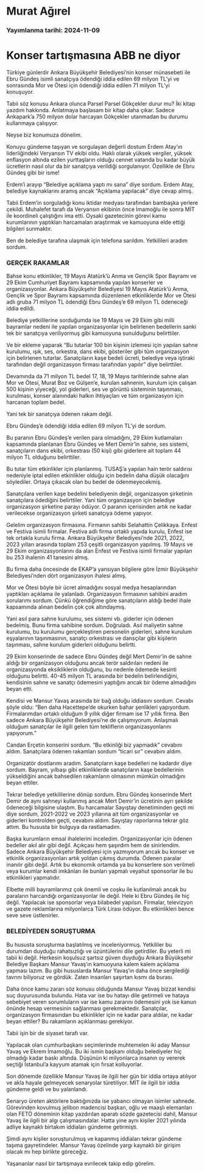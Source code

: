 # Murat Ağırel

### Yayımlanma tarihi: 2024-11-09

# Konser tartışmasına ABB ne diyor

Türkiye günlerdir Ankara Büyükşehir Belediyesi’nin konser münasebeti ile Ebru Gündeş isimli sanatçıya ödendiği iddia edilen 69 milyon TL’yi ve sonrasında Mor ve Ötesi için ödendiği iddia edilen 71 milyon TL’yi konuşuyor.

Tabii söz konusu Ankara olunca Parsel Parsel Gökçekler durur mu? İki kitap yazdım hakkında. Anlatmaya başlasam bir kitap daha çıkar. Sadece Ankapark’a 750 milyon dolar harcayan Gökçekler utanmadan bu durumu kullanmaya çalışıyor.

Neyse biz konumuza dönelim.

Konuyu gündeme taşıyan ve sorgulayan değerli dostum Erdem Atay’ın liderliğindeki Veryansın TV ekibi oldu. Haklı olarak yüksek vergiler, yüksek enflasyon altında ezilen yurttaşların olduğu cennet vatanda bu kadar büyük ücretlerin nasıl olur da bir sanatçıya verildiği sorgulanıyor. Özellikle de Ebru Gündeş gibi bir isme!

Erdem’i arayıp “Belediye açıklama yaptı mı sana” diye sordum. Erdem Atay, belediye kaynaklarını aramış ancak “Açıklama yapılacak” diye cevap almış.

Tabii Erdem’in sorguladığı konu iktidar medyası tarafından bambaşka yerlere çekildi. Muhalefet tarafı da Veryansın ekibinin önce İmamoğlu ile sonra MİT ile koordineli çalıştığını ima etti. Oysaki gazetecinin görevi kamu kurumlarının yaptıkları harcamaları araştırmak ve kamuoyuna elde ettiği bilgileri sunmaktır.

Ben de belediye tarafına ulaşmak için telefona sarıldım. Yetkilileri aradım sordum.


### GERÇEK RAKAMLAR

Bahse konu etkinlikler, 19 Mayıs Atatürk’ü Anma ve Gençlik Spor Bayramı ve 29 Ekim Cumhuriyet Bayramı kapsamında yapılan konserler ve organizasyonlar. Ankara Büyükşehir Belediyesi 19 Mayıs Atatürk’ü Anma, Gençlik ve Spor Bayramı kapsamında düzenlenen etkinliklerde Mor ve Ötesi adlı gruba 71 milyon TL ödendiği Ebru Gündeş’e 69 milyon TL ödeneceği iddia edildi.

Belediye yetkililerine sorduğumda ise 19 Mayıs ve 29 Ekim gibi milli bayramlar nedeni ile yapılan organizasyonlar için belirlenen bedellerin sanki tek bir sanatçıya veriliyormuş gibi kamuoyuna sunulduğunu belirttiler.

Ve bir ekleme yaparak “Bu tutarlar 100 bin kişinin izlemesi için yapılan sahne kurulumu, ışık, ses, orkestra, dans ekibi, gösteriler gibi tüm organizasyon için belirlenen tutarlar. Sanatçıların kaşe bedeli ücreti, belediye veya iştiraki tarafından değil organizasyon firması tarafından yapılır” diye belirttiler.

Devamında da 71 milyon TL bedel 17, 18, 19 Mayıs tarihlerinde sahne alan Mor ve Ötesi, Murat Boz ve Gülşen’e, kurulan sahnenin, kurulum için çalışan 500 kişinin yiyeceği, yol giderleri, ses ve görüntü sisteminin taşınması, kurulması, konser alanındaki halkın ihtiyaçları ve tüm organizasyon için harcanan toplam bedel.

Yani tek bir sanatçıya ödenen rakam değil.

Ebru Gündeş’e ödendiği iddia edilen 69 milyon TL’yi de sordum.

Bu paranın Ebru Gündeş’e verilen para olmadığını, 29 Ekim kutlamaları kapsamında planlanan Ebru Gündeş ve Mert Demir’in sahne, ses sistemi, sanatçıların dans ekibi, orkestrası (50 kişi) gibi giderlere ait toplam 44 milyon TL olduğunu belirttiler.

Bu tutar tüm etkinlikler için planlanmış. TUSAŞ’a yapılan hain terör saldırısı nedeniyle iptal edilen etkinlikler olduğu için bedelin daha düşük olacağını söylediler. Ortaya çıkacak olan bu bedel de ödenmeyecekmiş.

Sanatçılara verilen kaşe bedelini belediyenin değil, organizasyon şirketinin sanatçılara ödediğini belirttiler. Yani tüm organizasyon için belediye organizasyon şirketine parayı ödüyor. O paranın içerisinden artık ne kadar verilecekse organizasyon şirketi sanatçıya ödeme yapıyor.

Gelelim organizasyon firmasına. Firmanın sahibi Selahattin Çelikkaya. Enfest ve Festiva isimli firmalar. Festiva adlı firma ortaklı yapıda kurulu, Enfest ise tek ortakla kurulu firma. Ankara Büyükşehir Belediyesi’nde 2021, 2022, 2023 yılları arasında toplam 253 çeşitli organizasyon yapılmış. 19 Mayıs ve 29 Ekim organizasyonlarını da alan Enfest ve Festiva isimli firmalar yapılan bu 253 ihalenin 41 tanesini almış.

Bu firma daha öncesinde de EKAP’a yansıyan bilgilere göre İzmir Büyükşehir Belediyesi’nden dört organizasyon ihalesi almış.

Mor ve Ötesi böyle bir ücret almadığını sosyal medya hesaplarından yaptıkları açıklama ile yalanladı. Organizasyon firmasının sahibini aradım sorularımı sordum. Çünkü öğrendiğime göre sanatçıların aldığı bedel ihale kapsamında alınan bedelin çok çok altındaymış.

Yani asıl para sahne kurulumu, ses sistemi vb. giderler için ödenen bedelmiş. Bunu firma sahibine sordum. Doğruladı. Asıl maliyetin sahne kurulumu, bu kurulumu gerçekleştiren personelin giderleri, sahne kurulum eşyalarının taşınmasının, sanatçı orkestrası ve dansçılar gibi kişilerin taşınması, sahne kurulum giderleri olduğunu belirtti.

29 Ekim konserinde de sadece Ebru Gündeş değil Mert Demir’in de sahne aldığı bir organizasyon olduğunu ancak terör saldırıları nedeni ile organizasyonda eksikliklerin olduğunu, bu nedenle ödemede kesinti olduğunu belirtti. 40-45 milyon TL arasında bir bedelin belirlendiğini, kendisinin sahne ve sanatçı ödemesini yaptığını ancak bir ödeme almadığını beyan etti.



Kendisi ve Mansur Yavaş arasında bir bağ olduğu iddiasını sordum. Cevabı şöyle oldu: “Ben daha Hacettepe’de okurken bahar şenlikleri yapıyordum. Firmalarımdan ortaklı olduğum 9 yıllık diğer firmam ise 17 yıllık firma. Ben sadece Ankara Büyükşehir Belediyesi’ne de çalışmıyorum. Anlaşmalı olduğum sanatçılar ile ilgili gelen tüm tekliflerin organizasyonlarını yapıyorum.”

Candan Erçetin konserini sordum. “Bu etkinliği biz yapmadık” cevabını aldım. Sanatçılara ödenen rakamları sordum “ticari sır” cevabını aldım.

Organizatör dostlarımı aradım. Sanatçıların kaşe bedelleri ne kadardır diye sordum. Bayram, yılbaşı gibi etkinliklerde sanatçıların kaşe bedellerinin yükseldiğini ancak bahsedilen rakamların olmasının mümkün olmadığını beyan ettiler.

Tekrar belediye yetkililerine dönüp sordum. Ebru Gündeş konserinde Mert Demir de aynı sahneyi kullanmış ancak Mert Demir’in ücretinin ayrı şekilde ödeneceği bilgisine ulaştım. Bu harcamalar Sayıştay denetiminden geçti mi diye sordum, 2021-2022 ve 2023 yıllarına ait tüm organizasyonlar ve giderleri kontrolden geçti, cevabını aldım. Sayıştay raporlarına tekrar göz attım. Bu hususta bir bulguya da rastlamadım.

Başka kurumların emsal ihalelerini inceledim. Organizasyonlar için ödenen bedeller akıl alır gibi değil. Açıkçası hem şaşırdım hem de sinirlendim. Sadece Ankara Büyükşehir Belediyesi için yazmıyorum ancak bu konser ve etkinlik organizasyonları artık yoldan çıkmış durumda. Ödenen paralar inanılır gibi değil. Artık bu ekonomik ortamda ya bu konserlere son verilmeli veya kurumlar kendi imkânları ile bunları yapmalı veyahut sponsorlar ile bu etkinlikleri yapmalıdır.

Elbette milli bayramlarımız çok önemli ve coşku ile kutlanılmalı ancak bu paraların harcandığı organizasyonlar ile değil. Hele ki Ebru Gündeş ile hiç değil. Yapılacak ise sponsorlar veya bilabedel yapılsın. Firmalar, televizyon ve gazete reklamlarına milyonlarca Türk Lirası ödüyor. Bu etkinlikleri bence seve seve üstlenirler.


### BELEDİYEDEN SORUŞTURMA

Bu hususta soruşturma başlatılmış ve inceleniyormuş. Yetkililer bu durumdan duyduğu rahatsızlığı ve üzüntülerini dile getirdiler. Bu yeterli mi tabii ki değil. Herkesin koşulsuz şartsız güven duyduğu Ankara Büyükşehir Belediye Başkanı Mansur Yavaş’ın kamuoyuna kalem kalem açıklama yapması lazım. Bu gibi hususlarda Mansur Yavaş’ın daha önce sergilediği tavrını biliyoruz ve gördük. Zaten insanları şaşırtan kısmı da burası.

Daha önce kamu zararı söz konusu olduğunda Mansur Yavaş bizzat kendisi suç duyurusunda bulundu. Hata var ise bu hatayı dile getirmeli ve hataya sebebiyet veren sorumluların var ise kamu zararını ödemesini yok ise kanun önünde hesap vermesinin sağlanması gerekmektedir. Sanatçılar, organizasyon firmasından bu etkinlikler için ne kadar para aldılar, ne kadar beyan ettiler? Bu rakamların açıklanması gerekiyor.

Tabii işin bir de siyaset tarafı var.

Yapılacak olan cumhurbaşkanı seçimlerinde muhtemelen iki aday Mansur Yavaş ve Ekrem İmamoğlu. Bu iki ismin başkanı olduğu belediyeler hiç olmadığı kadar baskı altında. Düşünün ki milyonlarca insanın oy vererek seçtiği İstanbul’a kayyum atamak için fırsat kolluyorlar.

Son dönemde özellikle Mansur Yavaş ile ilgili her gün bir iddia ortaya atılıyor ve akla hayale gelmeyecek senaryolar türetiliyor. MİT ile ilgili bir iddia gündeme geldi ve bu yalanlandı.

Senaryo üreten aktörlere baktığınızda ise yabancı olmayan isimler sahnede. Görevinden kovulmuş jelibon madencisi başkan, oğlu ve maaşlı elemanları olan FETÖ döneminin kitap yazdırılan aparatı sözde gazetecisi dahil, Mansur Yavaş ile ilgili bir algı çalışmasındalar. Hatta yine aynı kişiler 2021 yılında adliye kaynaklı birtakım iddiaları gündeme getirmişti.

Şimdi aynı kişiler soruşturulmuş ve kapanmış iddiaları tekrar gündeme taşıma gayretindeler. Mansur Yavaş özelinde yargı kaynaklı bir girişim olacak mı hep birlikte göreceğiz.

Yaşananlar nasıl bir tartışmaya evrilecek takip edip görelim.

